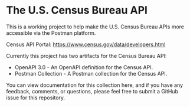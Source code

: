 # The U.S. Census Bureau API
This is a working project to help make the U.S. Census Bureau APIs more accessible via the Postman platform.

Census API Portal: https://www.census.gov/data/developers.html

Currently this project has two artifacts for the Census Bureau API:

- OpenAPI 3.0 - An OpenAPI definition for the Census API.
- Postman Collection - A Postman collection for the Census API.

You can view documentation for this collection here, and if you have any feedback, comments, or questions, please feel free to submit a GitHub issue for this repository.
